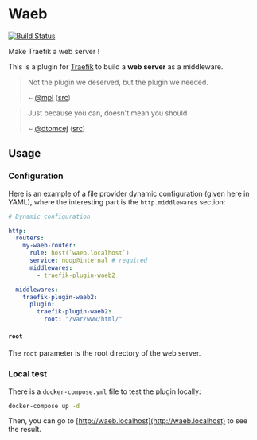 # Waeb

[![Build Status](https://github.com/tomMoulard/traefik-plugin-waeb/actions/workflows/main.yml/badge.svg)](https://github.com/tomMoulard/traefik-plugin-waeb/actions/workflows/main.yml)

Make Traefik a web server !

This is a plugin for [Traefik](https://traefik.io) to build a **web server** as a middleware.

> Not the plugin we deserved, but the plugin we needed.
> 
> ~ [@mpl](https://github.com/mpl) ([src](https://twitter.com/lejatorn/status/1661750793232617477))

> Just because you can, doesn't mean you should
> 
> ~ [@dtomcej](https://github.com/dtomcej) ([src](https://twitter.com/daniel_tomcej/status/1661746210485723136))

## Usage

### Configuration

Here is an example of a file provider dynamic configuration (given here in
YAML), where the interesting part is the `http.middlewares` section:

```yaml
# Dynamic configuration

http:
  routers:
    my-waeb-router:
      rule: host(`waeb.localhost`)
      service: noop@internal # required
      middlewares:
        - traefik-plugin-waeb2

  middlewares:
    traefik-plugin-waeb2:
      plugin:
        traefik-plugin-waeb2:
          root: "/var/www/html/"
```

#### `root`

The `root` parameter is the root directory of the web server.

### Local test

There is a `docker-compose.yml` file to test the plugin locally:

```bash
docker-compose up -d
```

Then, you can go to [http://waeb.localhost](http://waeb.localhost) to see the
result.

